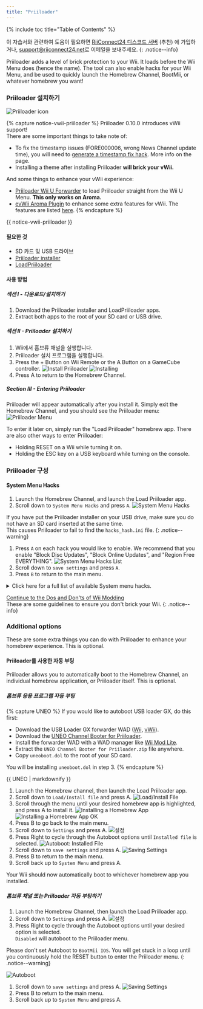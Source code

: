 ```yaml
---
title: "Priiloader"
---
```


{% include toc title="Table of Contents" %}

이 자습서와 관련하여 도움이 필요하면 [RiiConnect24 디스코드 서버](https://discord.gg/rc24) (추천) 에 가입하거나, [support@riiconnect24.net](mailto:support@riiconnect24.net)로 이메일을 보내주세요.
{: .notice--info}

Priiloader adds a level of brick protection to your Wii. It loads before the Wii Menu does (hence the name). The tool can also enable hacks for your Wii Menu, and be used to quickly launch the Homebrew Channel, BootMii, or whatever homebrew you want!

### Priiloader 설치하기

![Priiloader icon](/images/Priiloader/icon.png)

{% capture notice-vwii-priiloader %}
Priiloader 0.10.0 introduces vWii support! <br> There are some important things to take note of:
- To fix the timestamp issues (FORE000006, wrong News Channel update time), you will need to [generate a timestamp fix hack](https://garyodernichts.github.io/priiloader-patch-gen/). More info on the page.
- Installing a theme after installing Priiloader **will brick your vWii.**

And some things to enhance your vWii experience:
- [Priiloader Wii U Forwarder](https://github.com/DacoTaco/priiloader/releases/download/0.10.0/PriiloaderWiiUForwarder.wuhb) to load Priiloader straight from the Wii U Menu. **This only works on Aroma.**
- [evWii Aroma Plugin](https://github.com/GaryOderNichts/evwii/releases) to enhance some extra features for vWii. The features are listed [here](https://github.com/GaryOderNichts/evwii#features).
{% endcapture %}

<div class="notice--success" markdown="1">

{{ notice-vwii-priiloader }}
</div>

#### 필요한 것

- SD 카드 및 USB 드라이브
- [Priiloader installer](https://github.com/DacoTaco/priiloader/releases/download/0.10.0/Priiloader_v0_10.zip)
- [LoadPriiloader](https://github.com/DacoTaco/priiloader/releases/download/0.10.0/LoadPriiloader.zip)

#### 사용 방법

##### 섹션 I - 다운로드/설치하기

1. Download the Priiloader installer and LoadPriiloader apps.
1. Extract both apps to the root of your SD card or USB drive.

##### 섹션 II - Priiloader 설치하기

1. Wii에서 홈브류 채널을 실행합니다.
1. Priiloader 설치 프로그램을 실행합니다.
1. Press the + Button on Wii Remote or the A Button on a GameCube controller. ![Install Priiloader](/images/Priiloader/installer.png) ![Installing](/images/Priiloader/installing.png)
1. Press A to return to the Homebrew Channel.

##### Section III - Entering Priiloader

Priiloader will appear automatically after you install it. Simply exit the Homebrew Channel, and you should see the Priiloader menu: ![Priiloader Menu](/images/Priiloader/menu.png)

To enter it later on, simply run the "Load Priiloader" homebrew app. There are also other ways to enter Priiloader:
- Holding RESET on a Wii while turning it on.
- Holding the ESC key on a USB keyboard while turning on the console.

### Priiloader 구성

#### System Menu Hacks

1. Launch the Homebrew Channel, and launch the Load Priiloader app.
1. Scroll down to `System Menu Hacks` and press `A`. ![System Menu Hacks](/images/Priiloader/menu_hacks.png)

If you have put the Priiloader installer on your USB drive, make sure you do not have an SD card inserted at the same time. <br> This causes Priiloader to fail to find the `hacks_hash.ini` file.
{: .notice--warning}

1. Press `A` on each hack you would like to enable. We recommend that you enable "Block Disc Updates", "Block Online Updates", and "Region Free EVERYTHING". ![System Menu Hacks List](/images/Priiloader/system_menu_hacks.png)
1. Scroll down to `save settings` and press `A`.
1. Press `B` to return to the main menu.

<details id="system-menu-hacks-list" class="notice--info" markdown="1">
<summary><a>Click here for a full list of available System menu hacks.</a></summary>

| 핵                                         | 설명                                                                                                                                                                                    |
| ----------------------------------------- | ------------------------------------------------------------------------------------------------------------------------------------------------------------------------------------- |
| Block Disc Updates                        | 게임을 플레이하기 전에 시스템을 강제로 업데이트하도록 하는 일부 게임에 포함된 "Wii 시스템 업데이트" 화면을 제거합니다.                                                                                                                 |
| Block Online Updates                      | Wii 업데이트를 비활성화합니다. 오류 32007과 함께 업데이트가 실패합니다.                                                                                                                                          |
| Auto-Press A at Health Screen             | A 버튼을 자동으로 눌러 "경고 - 건강과 안전을 위하여" 화면을 넘어갈 수 있습니다.                                                                                                                                      |
| Replace Health Screen with Backmenu       | Wii 메뉴로 돌아갈 때 재생되는 애니메이션으로 "경고 - 건강과 안전을 위하여" 화면을 변경합니다.                                                                                                                              |
| Move Disc Channel                         | Wii 메뉴에서 디스크 채널을 어디로든 이동할 수 있습니다. 일반적으로 첫 페이지의 왼쪽 상단에 고정되어 있습니다.                                                                                                                      |
| Wiimmfi Patch v4                          | 디스크 채널에서 실행하는 모든 게임을 Wiimmfi와 함께 사용할 수 있도록 자동으로 패치합니다.                                                                                                                                |
| 480p graphics fix in system menu          | Wii 메뉴에서 480p의 사소한 문제를 수정합니다.                                                                                                                                                         |
| Remove NoCopy Save File Protection        | 일반적으로 허용되지 않는 저장 파일을 데이터 관리에서 SD 카드로 복사할 수 있습니다.                                                                                                                                      |
| Region Free EVERYTHING                    | 다운로드한 응용 프로그램을 포함한 모든 Wii 응용 프로그램의 지역 잠금을 비활성화합니다.                                                                                                                                    |
| ~~No System Menu Sounds AT ALL~~          | ~~Disables all the Wii Menu sound effects.~~ Currently broken.                                                                                                                        |
| No System Menu Background Music           | Wii 메뉴 배경 음악을 비활성화합니다.                                                                                                                                                                |
| Re-Enable Bannerbomb v2                   | 최신 Wii 버전에서 "Bannerbomb" 취약점 공격을 활성화합니다.  홈브류 채널이 이미 설치되어 있는 경우 필요하지 않습니다.                                                                                                            |
| OSReport to UsbGecko(slot B)              | 메모리 카드 슬롯 B에 있는 디버깅 장치로 Wii 메뉴 로그를 전송합니다.                                                                                                                                             |
| OSReport to UsbGecko(GeckoOS,B)           | Gecko OS에서 Wii 메뉴가 실행되는 경우 메모리 카드 슬롯 B에 있는 디버깅 장치로 Wii 메뉴 로그를 전송합니다.                                                                                                                  |
| Force boot into Data Management           | Immediately loads the Wii menu into Data Management.                                                                                                                                  |
| Force Standard Recovery Mode              | Automatically launches the console in recovery mode. Used to launch recovery discs, letting users unbrick their Wii systems.                                                          |
| Remove Diagnostic Disc Check              | Removes a check in the Wii to see if an inserted game matches the title ID of the "Wii Startup Disc".                                                                                 |
| No-Delete HAXX,JODI,DVDX,DISC,DISK,RZDx   | Re-enable channels with these title IDs (originally blocked in system updates due to them being exploits).                                                                            |
| Force Disc Games to run under IOS249      | Make discs use cIOS 249 as the game's IOS. While it cannot allow playing of burned games on its own, it is needed to play burned discs. (Can give you Error 002 on a non-burned game) |
| Remove Deflicker                          | Removes the deflicker filter and makes the Wii Menu appear clearer.                                                                                                                   |
| Block Disc Autoboot                       | This prevents the Wii from instantly launching discs with title IDs starting with 0 or 1 (0x30, 0x31).                                                                                |
| Allow TitleID RAAE, 408x, 410x            | Allows the Wii Menu to read the discs with the title IDs RAAE (Wii Startup Disc), 408x and 410x (Wii Backup Disc)                                                                     |
| Remove IOS16 Disc Error                   | Allows the Wii Menu to launch discs (this is only the Wii Backup Disc) that use IOS16.                                                                                                |
| Mark Network Connection as Tested         | Enables the `Use This Connection` button in the Internet connection settings, regardless of the results of the last connection test.                                                  |
| Always enable WiiConnect24 for vWii       | Enables WiiConnect24 & Standby Connection every time the Wii menu starts. **Requires a reboot after enabling.**                                                                       |
| Create message via Calendar button (vWii) | Clicking on the Calendar button opens the Create Message menu instead of the Calendar, allowing the user to create Memos, send messages to, and register Wii friends.                 |

</details>

[Continue to the Dos and Don'ts of Wii Modding](dosanddonts)<br> These are some guidelines to ensure you don't brick your Wii.
{: .notice--info}

### Additional options

These are some extra things you can do with Priiloader to enhance your homebrew experience. This is optional.

#### Priiloader를 사용한 자동 부팅

Priiloader allows you to automatically boot to the Homebrew Channel, an individual homebrew application, or Priiloader itself. This is optional.

##### 홈브류 응용 프로그램 자동 부팅

{% capture UNEO %}
If you would like to autoboot USB loader GX, do this first:
  * Download the USB Loader GX forwarder WAD ([Wii](https://sourceforge.net/projects/usbloadergx/files/Releases/Forwarders/USB%20Loader%20GX-UNEO_Forwarder_5_1_AHBPROT.wad), [vWii](https://sourceforge.net/projects/usbloadergx/files/Releases/Forwarders/USB%20Loader%20GX-UNEO_Forwarder_5_1_AHBPROT_vWii%20%28Fix%29.wad)).
  * Download the [UNEO Channel Booter for Priiloader](https://sourceforge.net/projects/usbloadergx/files/Releases/Forwarders%20dols/UNEO%20Channel%20Booter%20for%20Priiloader.zip/download).
  * Install the forwarder WAD with a WAD manager like [Wii Mod Lite](wiimodlite).
  * Extract the `UNEO Channel Booter for Priiloader.zip` file anywhere.
  * Copy `uneoboot.dol` to the root of your SD card.

You will be installing `uneoboot.dol` in step 3.
{% endcapture %}

<div class="notice--warning"> {{ UNEO | markdownify }} </div>

1. Launch the Homebrew channel, then launch the Load Priiloader app.
1. Scroll down to `Load/Install file` and press A. ![Load/Install File](/images/Priiloader/menu_install_file.png)
1. Scroll through the menu until your desired homebrew app is highlighted, and press A to install it. ![Installing a Homebrew App](/images/Priiloader/installing_file.png) ![Installing a Homebrew App OK](/images/Priiloader/installing_file_ok.png)
1. Press B to go back to the main menu.
1. Scroll down to `Settings` and press A. ![설정](/images/Priiloader/menu_settings.png)
1. Press Right to cycle through the Autoboot options until `Installed file` is selected. ![Autoboot: Installed File](/images/Priiloader/autoboot_installed_file.png)
1. Scroll down to `save settings` and press A. ![Saving Settings](/images/Priiloader/settings_save.png)
1. Press B to return to the main menu.
1. Scroll back up to `System Menu` and press A.

Your Wii should now automatically boot to whichever homebrew app you installed.

##### 홈브류 채널 또는 Priiloader 자동 부팅하기

1. Launch the Homebrew Channel, then launch the Load Priiloader app.
1. Scroll down to `Settings` and press A. ![설정](/images/Priiloader/menu_settings.png)
1. Press Right to cycle through the Autoboot options until your desired option is selected. <br> `Disabled` will autoboot to the Priiloader menu.

Please don't set Autoboot to `BootMii IOS`. You will get stuck in a loop until you continuously hold the RESET button to enter the Priiloader menu.
{: .notice--warning}

   ![Autoboot](/images/Priiloader/autoboot_disabled.png)
1. Scroll down to `save settings` and press A. ![Saving Settings](/images/Priiloader/settings_save.png)
1. Press B to return to the main menu.
1. Scroll back up to `System Menu` and press A.
